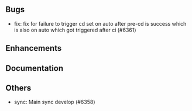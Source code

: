## Bugs
- fix: fix for failure to trigger cd set on auto after pre-cd is success which is also on auto which got triggered after ci  (#6361)
## Enhancements
## Documentation
## Others
- sync: Main sync develop  (#6358)
